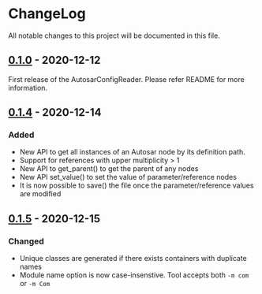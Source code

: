 # ChangeLog
All notable changes to this project will be documented in this file.

## [0.1.0]() - 2020-12-12
First release of the AutosarConfigReader. Please refer README for more information.

## [0.1.4]() - 2020-12-14
### Added
- New API to get all instances of an Autosar node by its definition path.
- Support for references with upper multiplicity > 1
- New API to get_parent() to get the parent of any nodes
- New API set_value() to set the value of parameter/reference nodes
- It is now possible to save() the file once the parameter/reference values are modified

## [0.1.5]() - 2020-12-15
### Changed
- Unique classes are generated if there exists containers with duplicate names
- Module name option is now case-insenstive. Tool accepts both `-m com` or `-m Com`
